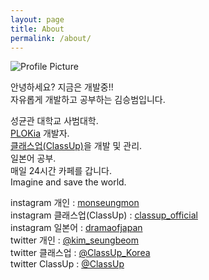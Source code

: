 ```yaml
---
layout: page
title: About
permalink: /about/
---
```


<img src="{{ site.baseurl }}/assets/profile_image.jpg" title="Profile Picture" class="profile">

안녕하세요? 지금은 개발중!!<br>자유롭게 개발하고 공부하는 김승범입니다.

성균관 대학교 사범대학.<br>
[PLOKia](https://plokia.com/) 개발자.<br>
[클래스업(ClassUp)](https://classup.plokia.com/intro)을 개발 및 관리.<br>
일본어 공부.<br>
매일 24시간 카페를 갑니다.<br>
Imagine and save the world.

instagram 개인 : [monseungmon](https://www.instagram.com/monseungmon/)<br>
instagram 클래스업(ClassUp) : [classup_official](https://www.instagram.com/classup_official/)<br>
instagram 일본어 : [dramaofjapan](https://www.instagram.com/dramaofjapan/)<br>
twitter 개인 : [@kim_seungbeom](https://twitter.com/kim_seungbeom)<br>
twitter 클래스업 : [@ClassUp_Korea](https://twitter.com/ClassUp_Korea)<br>
twitter ClassUp : [@ClassUp](https://twitter.com/ClassUp)
